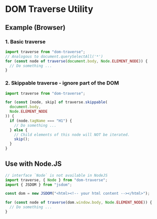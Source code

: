 # DOM Traverse Utility

## Example (Browser)

### 1. Basic traverse

```js
import traverse from "dom-traverse";
// Analogous to document.querySelectAll('*')
for (const node of traverse(document.body, Node.ELEMENT_NODE)) {
  // Do something ...
}
```

### 2. Skippable traverse - ignore part of the DOM

```js
import traverse from "dom-traverse";

for (const [node, skip] of traverse.skippable(
  document.body,
  Node.ELEMENT_NODE
)) {
  if (node.tagName === "H1") {
    // Do something ...
  } else {
    // Child elements of this node will NOT be iterated.
    skip();
  }
}
```

## Use with Node.JS

```js
// interface `Node` is not available in NodeJS
import traverse, { Node } from "dom-traverse";
import { JSDOM } from "jsdom";

const dom = new JSDOM("<html><!-- your html content --></html>");

for (const node of traverse(dom.window.body, Node.ELEMENT_NODE)) {
  // Do something ...
}
```
